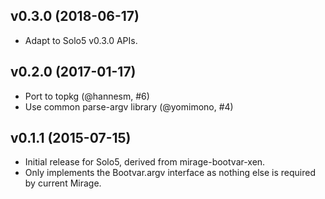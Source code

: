 ## v0.3.0 (2018-06-17)

* Adapt to Solo5 v0.3.0 APIs.

## v0.2.0 (2017-01-17)

* Port to topkg (@hannesm, #6)
* Use common parse-argv library (@yomimono, #4)

## v0.1.1 (2015-07-15)

* Initial release for Solo5, derived from mirage-bootvar-xen.
* Only implements the Bootvar.argv interface as nothing else is required by
  current Mirage.
